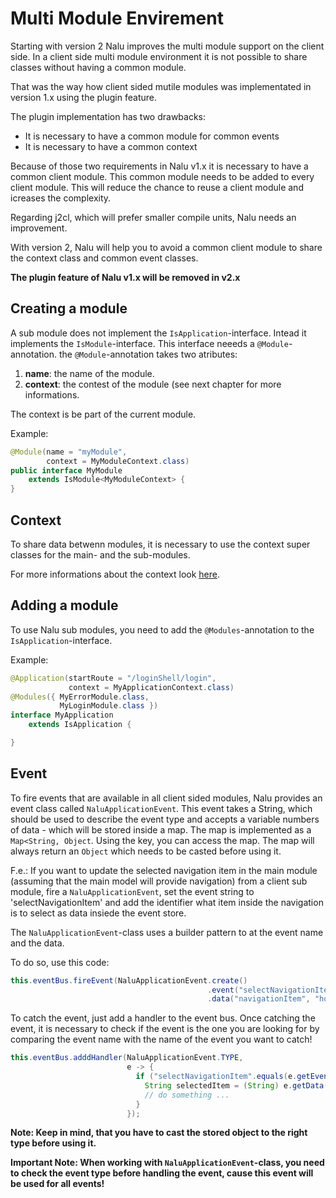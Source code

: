 
# Multi Module Envirement
Starting with version 2 Nalu improves the multi module support on the client side. In a client side multi module environment it is not possible to share classes without having a common module.

That was the way how client sided mutile modules was implementated in version 1.x using the plugin feature. 

The plugin implementation has two drawbacks:
* It is necessary to have a common module for common events
* It is necessary to have a common context

Because of those two requirements in Nalu v1.x it is necessary to have a common client module. This common module needs to be added to every client module. This will reduce the chance to reuse a client module and icreases the complexity.

Regarding j2cl, which will prefer smaller compile units, Nalu needs an improvement.

With version 2, Nalu will help you to avoid a common client module to share the context class and common event classes.

**The plugin feature of Nalu v1.x will be removed in v2.x**

## Creating a module
A sub module does not implement the `IsApplication`-interface. Intead it implements the `IsModule`-interface. This interface neeeds a `@Module`-annotation. the `@Module`-annotation takes two atributes:

1. **name**: the name of the module.
2. **context**: the contest of the module (see next chapter for more informations.

The context is be part of the current module.

Example:
```java
@Module(name = "myModule",
        context = MyModuleContext.class)
public interface MyModule
    extends IsModule<MyModuleContext> {
}
```

## Context
To share data betwenn modules, it is necessary to use the context super classes for the main- and the sub-modules.

For more informations about the context look [here](xxx).

## Adding a module
To use Nalu sub modules, you need to add the `@Modules`-annotation to the `IsApplication`-interface.

Example:
```java
@Application(startRoute = "/loginShell/login",
             context = MyApplicationContext.class)
@Modules({ MyErrorModule.class,
           MyLoginModule.class })
interface MyApplication
    extends IsApplication {

}
```

## Event
To fire events that are available in all client sided modules, Nalu provides an event class called `NaluApplicationEvent`. This event takes a String, which should be used to describe the event type and accepts a variable numbers of data - which will be stored inside a map. The map is implemented as a `Map<String, Object`. Using the key, you can access the map. The map will always return an `Object` which needs to be casted before using it.

F.e.: If you want to update the selected navigation item in the main module (assuming that the main model will provide navigation) from a client sub module, fire a `NaluApplicationEvent`, set the event string to 'selectNavigationItem' and add the identifier what item inside the navigation is to select as data insiede the event store.

The `NaluApplicationEvent`-class uses a builder pattern to at the event name and the data.

To do so, use this code:
```java
this.eventBus.fireEvent(NaluApplicationEvent.create()
                                            .event("selectNavigationItem")
                                            .data("navigationItem", "home"));
```


To catch the event, just add a handler to the event bus. Once catching the event, it is necessary to check if the event is the one you are looking for by comparing the event name with the name of the event you want to catch!
```java
this.eventBus.adddHandler(NaluApplicationEvent.TYPE,
                          e -> {
                            if ("selectNavigationItem".equals(e.getEvent())) {
                              String selectedItem = (String) e.getData("navigationItem");
                              // do something ... 
                            }
                          });
```
**Note: Keep in mind, that you have to cast the stored object to the right type before using it.**

**Important Note: When working with `NaluApplicationEvent`-class, you need to check the event type before handling the event, cause this event will be used for all events!**

